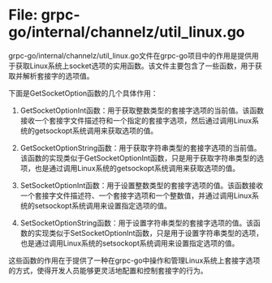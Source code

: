 # File: grpc-go/internal/channelz/util_linux.go

grpc-go/internal/channelz/util_linux.go文件在grpc-go项目中的作用是提供用于获取Linux系统上socket选项的实用函数。该文件主要包含了一些函数，用于获取并解析套接字的选项值。

下面是GetSocketOption函数的几个具体作用：

1. GetSocketOptionInt函数：用于获取整数类型的套接字选项的当前值。该函数接收一个套接字文件描述符和一个指定的套接字选项，然后通过调用Linux系统的getsockopt系统调用来获取选项的值。

2. GetSocketOptionString函数：用于获取字符串类型的套接字选项的当前值。该函数的实现类似于GetSocketOptionInt函数，只是用于获取字符串类型的选项，也是通过调用Linux系统的getsockopt系统调用来获取选项的值。

3. SetSocketOptionInt函数：用于设置整数类型的套接字选项的值。该函数接收一个套接字文件描述符、一个套接字选项和一个整数值，并通过调用Linux系统的setsockopt系统调用来设置指定选项的值。

4. SetSocketOptionString函数：用于设置字符串类型的套接字选项的值。该函数的实现类似于SetSocketOptionInt函数，只是用于设置字符串类型的选项，也是通过调用Linux系统的setsockopt系统调用来设置指定选项的值。

这些函数的作用在于提供了一种在grpc-go中操作和管理Linux系统上套接字选项的方式，使得开发人员能够更灵活地配置和控制套接字的行为。

